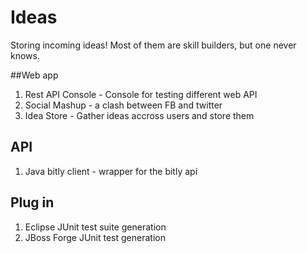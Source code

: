Ideas
=====

Storing incoming ideas! Most of them are skill builders, but one never knows.


##Web app
1. Rest API Console - Console for testing different web API
2. Social Mashup - a clash between FB and twitter
3. Idea Store - Gather ideas accross users and store them


## API
1. Java bitly client - wrapper for the bitly api

## Plug in
1. Eclipse JUnit test suite generation
2. JBoss Forge JUnit test generation

